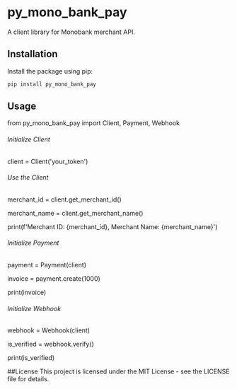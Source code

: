 # py_mono_bank_pay

A client library for Monobank merchant API.

## Installation

Install the package using pip:

```sh
pip install py_mono_bank_pay
```

## Usage

from py_mono_bank_pay import Client, Payment, Webhook

###### Initialize Client

client = Client('your_token')

###### Use the Client

merchant_id = client.get_merchant_id()

merchant_name = client.get_merchant_name()

print(f'Merchant ID: {merchant_id}, Merchant Name: {merchant_name}')

###### Initialize Payment

payment = Payment(client)

invoice = payment.create(1000)

print(invoice)

###### Initialize Webhook

webhook = Webhook(client)

is_verified = webhook.verify()

print(is_verified)


##License
This project is licensed under the MIT License - see the LICENSE file for details.